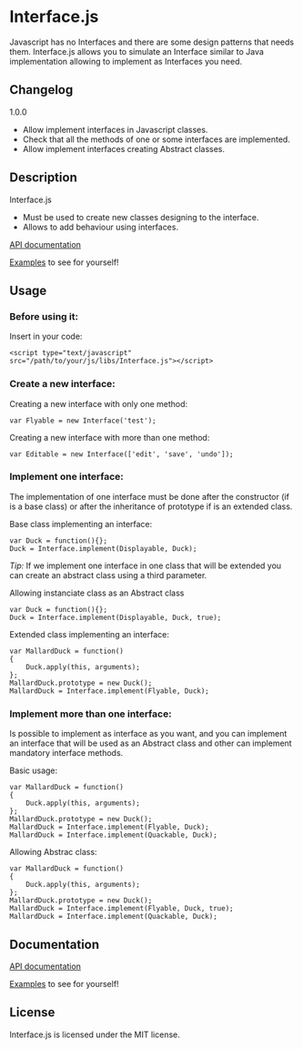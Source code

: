 # Interface.js
Javascript has no Interfaces and there are some design patterns that needs them.
Interface.js allows you to simulate an Interface similar to Java implementation allowing to implement as Interfaces
you need.

## Changelog

1.0.0

* Allow implement interfaces in Javascript classes.
* Check that all the methods of one or some interfaces are implemented.
* Allow implement interfaces creating Abstract classes.


## Description

Interface.js

* Must be used to create new classes designing to the interface.
* Allows to add behaviour using interfaces.

[API documentation](http://tcorral.github.com/Interface.js/examples_and_documents/jsdoc/index.html)

[Examples](http://tcorral.github.com/Interface.js/examples_and_documents/index.html) to see for yourself!

## Usage

### Before using it:
Insert in your code:

	<script type="text/javascript" src="/path/to/your/js/libs/Interface.js"></script>

### Create a new interface:

Creating a new interface with only one method:

	var Flyable = new Interface('test');

Creating a new interface with more than one method:

	var Editable = new Interface(['edit', 'save', 'undo']);

### Implement one interface:

The implementation of one interface must be done after the constructor (if is a base class) or after the inheritance
of prototype if is an extended class.

Base class implementing an interface:

	var Duck = function(){};
	Duck = Interface.implement(Displayable, Duck);

*Tip:* If we implement one interface in one class that will be extended you can create an abstract class using a
third parameter.

Allowing instanciate class as an Abstract class

	var Duck = function(){};
	Duck = Interface.implement(Displayable, Duck, true);

Extended class implementing an interface:

	var MallardDuck = function()
	{
		Duck.apply(this, arguments);
	};
	MallardDuck.prototype = new Duck();
	MallardDuck = Interface.implement(Flyable, Duck);

### Implement more than one interface:

Is possible to implement as interface as you want, and you can implement an interface that will be used as an
Abstract class and other can implement mandatory interface methods.

Basic usage:

	var MallardDuck = function()
	{
		Duck.apply(this, arguments);
	};
	MallardDuck.prototype = new Duck();
	MallardDuck = Interface.implement(Flyable, Duck);
	MallardDuck = Interface.implement(Quackable, Duck);

Allowing Abstrac class:

	var MallardDuck = function()
	{
		Duck.apply(this, arguments);
	};
	MallardDuck.prototype = new Duck();
	MallardDuck = Interface.implement(Flyable, Duck, true);
	MallardDuck = Interface.implement(Quackable, Duck);

## Documentation

[API documentation](http://tcorral.github.com/Interface.js/examples_and_documents/jsdoc/index.html)

[Examples](http://tcorral.github.com/Interface.js/examples_and_documents/index.html) to see for yourself!


## License

Interface.js is licensed under the MIT license.
